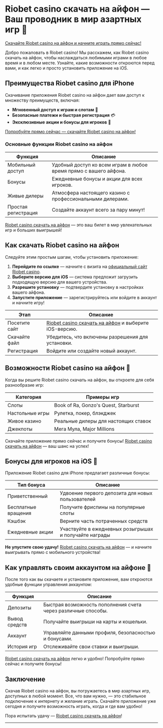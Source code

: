 # Riobet casino скачать на айфон — Ваш проводник в мир азартных игр 📲

[Скачайте Riobet casino на айфон и начните играть прямо сейчас!](https://brandplay.link/dtx89f2L)

Добро пожаловать в Riobet casino! Мы расскажем, как Riobet casino скачать на айфон, чтобы наслаждаться любимыми играми в любое время и в любом месте. Узнайте, какие возможности откроются перед вами, и как легко и просто установить приложение на iOS.

## Преимущества Riobet casino для iPhone

Скачивание приложения Riobet casino на айфон дает вам доступ к множеству преимуществ, включая:

- **Мгновенный доступ к играм и слотам** 🎰
- **Безопасные платежи и быстрая регистрация** 💳
- **Эксклюзивные акции и бонусы для игроков** 🎁

[Попробуйте прямо сейчас — скачайте Riobet casino на айфон!](https://brandplay.link/dtx89f2L)

### Основные функции Riobet casino на айфон

| Функция         | Описание                                                                          |
| --------------- | --------------------------------------------------------------------------------- |
| Мобильный доступ| Удобный доступ ко всем играм в любое время прямо с вашего айфона.                 |
| Бонусы          | Ежедневные бонусы и акции для всех игроков.                                       |
| Живые дилеры    | Атмосфера настоящего казино с профессиональными дилерами.                         |
| Простая регистрация | Создайте аккаунт всего за пару минут!                                       |

[Riobet casino скачать на айфон](https://brandplay.link/dtx89f2L) — это ваш билет в мир увлекательных игр и больших выигрышей!

## Как скачать Riobet casino на айфон

Следуйте этим простым шагам, чтобы установить приложение:

1. **Перейдите по ссылке** — начните с визита на [официальный сайт Riobet casino](https://brandplay.link/dtx89f2L).
2. **Выберите версию для iOS** — система предложит загрузить подходящую версию для вашего устройства.
3. **Разрешите установку** — подтвердите установку в настройках вашего айфона.
4. **Запустите приложение** — зарегистрируйтесь или войдите в аккаунт и начните игру!

| Этап            | Описание                                         |
| --------------- | ------------------------------------------------ |
| Посетите сайт   | [Riobet casino скачать на айфон](https://brandplay.link/dtx89f2L) и выберите iOS-версию. |
| Скачайте файл   | Убедитесь, что включены разрешения для установки. |
| Регистрация     | Войдите или создайте новый аккаунт.               |

## Возможности Riobet casino на айфон 🎉

Когда вы решите Riobet casino скачать на айфон, вы откроете для себя разнообразие игр:

| Категория       | Примеры игр                                              |
| --------------- | -------------------------------------------------------- |
| Слоты           | Book of Ra, Gonzo's Quest, Starburst                     |
| Настольные игры | Рулетка, покер, блэкджек                                 |
| Живое казино    | Реальные дилеры для настоящих ставок                     |
| Джекпоты        | Мега Мула, Major Millions                                |

Скачайте приложение прямо сейчас и получите бонусы! [Riobet casino скачать на айфон](https://brandplay.link/dtx89f2L) — ваш шанс на успех!

## Бонусы для игроков на iOS 💎

Приложение Riobet casino для iPhone предлагает различные бонусы:

| Тип бонуса       | Описание                                                 |
| ---------------- | -------------------------------------------------------- |
| Приветственный   | Удвоение первого депозита для новых пользователей        |
| Бесплатные вращения | Получите фриспины на популярные слоты                   |
| Кэшбэк           | Верните часть потраченных средств                        |
| Ежедневные акции | Участвуйте в ежедневных розыгрышах и получайте награды   |

**Не упустите свою удачу!** [Riobet casino скачать на айфон](https://brandplay.link/dtx89f2L) — и начните выигрывать прямо с мобильного устройства!

## Как управлять своим аккаунтом на айфоне 📱

После того как вы скачаете и установите приложение, вам откроются удобные функции управления аккаунтом:

| Функция            | Описание                                             |
| ------------------ | ---------------------------------------------------- |
| Депозиты           | Быстрая возможность пополнения счета через различные способы.|
| Вывод средств      | Получайте выигрыши на карты и кошельки.              |
| Аккаунт            | Управляйте данными профиля, безопасностью и бонусами. |
| История игр        | Отслеживайте свои ставки и выигрыши.                 |

[Riobet casino скачать на айфон](https://brandplay.link/dtx89f2L) легко и удобно! Попробуйте прямо сейчас и получите бонусы!

## Заключение

Скачав Riobet casino на айфон, вы погружаетесь в мир азартных игр, доступных в любой момент. Все, что вам нужно, — это стабильное подключение к интернету и желание играть. Скачайте приложение уже сегодня и получите возможность играть, когда и где вам удобно!

Пора испытать удачу — [Riobet casino скачать на айфон](https://brandplay.link/dtx89f2L)!

---
